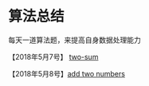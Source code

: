 # 算法总结

每天一道算法题，来提高自身数据处理能力

【2018年5月7号】 [two-sum](https://github.com/huangchucai/My-Note-Blog/blob/master/%E7%AE%97%E6%B3%95/two-sum.md)

【2018年5月8号】[add two numbers](https://github.com/huangchucai/My-Note-Blog/blob/master/%E7%AE%97%E6%B3%95/add%20two%20Numbers.md)
